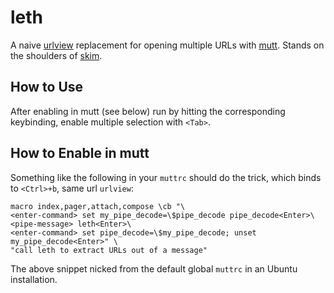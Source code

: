 # leth

A naive [urlview](urlview) replacement for opening multiple URLs with [mutt](mutt). Stands on the shoulders of [skim](skim).

## How to Use

After enabling in mutt (see below) run by hitting the corresponding keybinding, enable multiple selection with `<Tab>`.

## How to Enable in mutt

Something like the following in your `muttrc` should do the trick, which binds to `<Ctrl>+b`, same url `urlview`:

```
macro index,pager,attach,compose \cb "\
<enter-command> set my_pipe_decode=\$pipe_decode pipe_decode<Enter>\
<pipe-message> leth<Enter>\
<enter-command> set pipe_decode=\$my_pipe_decode; unset my_pipe_decode<Enter>" \
"call leth to extract URLs out of a message"
```

The above snippet nicked from the default global `muttrc` in an Ubuntu installation.

[urlview]: https://github.com/sigpipe/urlview
[mutt]: http://www.mutt.org/
[skim]: https://github.com/lotabout/skim
